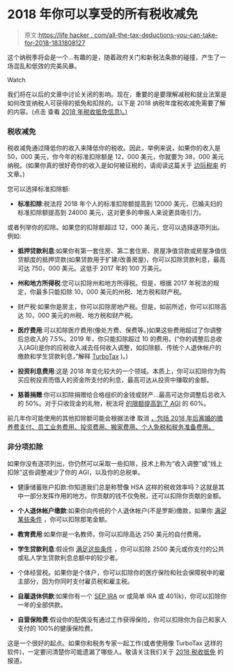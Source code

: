 # 2018 年你可以享受的所有税收减免

> 原文:[https://life hacker . com/all-the-tax-deductions-you-can-take-for-2018-1831808127](https://lifehacker.com/all-the-tax-deductions-you-can-take-for-2018-1831808127)

这个纳税季将会是一个...有趣的是，随着政府关门和新税法条款的碰撞，产生了一场混乱和低效的完美风暴。

Watch

我们将在以后的文章中讨论关闭的影响。现在，重要的是要理解减税和就业法案是如何改变纳税人可获得的抵免和扣除的。以下是 2018 纳税年度税收减免需要了解的内容。(点击 查看 [2018 年税收抵免信息)。)](https://twocents.lifehacker.com/all-the-tax-credits-you-can-take-for-2018-1831811601?rev=1547672227832)

### 税收减免

税收减免通过降低你的收入来降低你的税收。因此，举例来说，如果你的收入是 50，000 美元，你今年的标准扣除额是 12，000 美元，你就要为 38，000 美元纳税。(如果你真的很好奇你的收入是如何被征税的，请阅读这篇关于 [边际税率](https://twocents.lifehacker.com/what-to-know-about-marginal-tax-rates-1831544185) 的文章。)

您可以选择标准扣除额:

*   **标准扣除**:税法将 2018 年个人的标准扣除额提高到 12000 美元，已婚夫妇的标准扣除额提高到 24000 美元，这对更多的申报人来说更具吸引力。

或者列举你的扣除。如果您的扣除额超过 12，000 美元，您可以选择逐项列出。例如:

*   **抵押贷款利息**:如果你有第一套住房、第二套住房、房屋净值贷款或房屋净值信贷额度的抵押贷款(如果贷款用于扩建/改善房屋)，你可以扣除贷款利息，最高可达 750，000 美元。这低于 2017 年的 100 万美元。

*   **州和地方所得税**:您可以扣除州和地方所得税。但是，根据 2017 年税法的规定，你最多只能扣除 10，000 美元的州税、地方税和财产税。
*   财产税:如果你是房主，你可以扣除房地产税。但是，如前所述，你可以扣除高达 10，000 美元的州税、地方税和财产税。
*   **医疗费用**:可以扣除医疗费用(像处方费、保费等。)如果这些费用超过了你调整后总收入的 7.5%。2019 年，你只能扣除超过 10 的费用。(“你的调整后总收入(AGI)是你的应税收入减去任何收入调整，如扣除额、传统个人退休帐户的缴款和学生贷款利息，”解释 [TurboTax](https://turbotax.intuit.com/tax-tips/health-care/can-i-claim-medical-expenses-on-my-taxes/L1htkVqq9) )。)
*   **投资利息费用**:这是 2018 年变化较大的一个领域。本质上，你可以扣除你为购买应税投资而借入的资金所支付的利息，最高可达从投资中赚取的金额。

*   **慈善捐赠**:你可以扣除捐赠给合格组织的金钱或财产...最高可达你调整后总收入的 50%。对于只收现金的礼物，税法将 [的限额提高到了 AGI](https://www.bna.com/planning-bunch-charitable-b57982091358/) 的 60%。

前几年你可能使用的其他扣除额可能会根据法律 取消 [，包括 2018 年后离婚的赡养费支付、员工业务费用、投资费用、搬家费用、个人免税和税务准备费用。](https://blog.taxact.com/a-list-of-eliminated-tax-deductions-in-2018/)

### 非分项扣除

如果你没有逐项列出，你仍然可以采取一些扣除，技术上称为“收入调整”或“线上扣除”这些调整减少了你的 AGI，以及你的总税单。

*   健康储蓄账户扣款:你知道我们总是称赞像 HSA 这样的税收效率吗？这就是其中一部分发挥作用的地方。你贡献的钱不仅免税，还可以扣除你贡献的金额。
*   **个人退休帐户缴款**:如果你向传统的个人退休帐户(不是罗斯)缴款，如果你 [满足某些条件](https://www.fool.com/retirement/2017/11/19/do-you-qualify-for-an-ira-tax-deduction-in-2018.aspx) ，你可以扣除那笔金额。
*   **教育费用**:如果你是一名教师，你可以扣除高达 250 美元的自付费用。
*   **学生贷款利息**:假设你 [满足这些条件](https://www.creditkarma.com/tax/i/student-loan-interest-deduction/) ，你可以扣除 2500 美元或你支付的公共或私人学生贷款利息总额中的较少者。
*   个体经营税。如果你是个体户，你可以扣除你的医疗保险和社会保障税中的雇主部分，因为你同时支付雇员税和雇主税。
*   **自雇退休供款**:如果你有一个 [SEP IRA](https://twocents.lifehacker.com/the-sep-ira-limit-is-increasing-in-2019-1830310964) or 或简单 IRA 或 401(k)，你可以扣除你一年的全部供款。

*   **自营保险费**:假设你的配偶没有通过工作获得保险，你可以扣除你为自己和家人支付的 100%的健康保险费。

这是一个很好的起点。如果你和税务专家一起工作(或者使用像 TurboTax 这样的软件)，一定要问清楚你可能遗漏了哪些人。敬请关注我们关于 [2018 税收抵免](https://twocents.lifehacker.com/all-the-tax-credits-you-can-take-for-2018-1831811601?rev=1547672227832) 的报道。